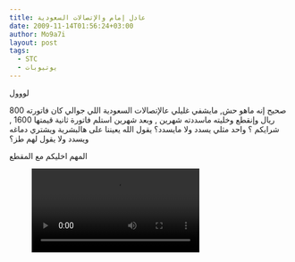 ```yaml
---
title: عادل إمام والإتصالات السعودية
date: 2009-11-14T01:56:24+03:00
author: Mo9a7i
layout: post
tags:
  - STC
  - يوتيوبات
---
```

لووول

صحيح إنه ماهو حش, مايشفي غليلي عالإتصالات السعودية اللي جوالي كان فاتورته 800 ريال وإنقطع وخليته ماسددته شهرين , وبعد شهرين استلم فاتورة ثانية قيمتها 1600 , شرايكم ؟ واحد مثلي يسدد ولا مايسدد؟
يقول الله يعيننا على هالبشرية ويشتري دماغه ويسدد ولا يقول لهم طز؟

المهم اخليكم مع المقطع

<figure class="video_container">
  <video controls="true" allowfullscreen="true">
    <source src="assets/files/2009/11/3adelSTC.mp4" type="video/mp4">
  </video>
</figure>
